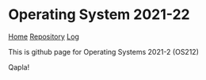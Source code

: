 # Operating System 2021-22

[Home](https://ariiesaka.github.io/os212/)
[Repository](https://github.com/ariiesaka/os212)
[Log](https://github.com/ariiesaka/os212/blob/master/TXT/mylog.txt)


This is github page for Operating Systems 2021-2 (OS212)

Qapla!